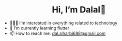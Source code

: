  <h1 align="center">  Hi, I’m Dalal👋 </h1>

- 👩🏻‍💻 I’m interested in everything related to technology
- 🌱 I’m currently learning flutter
- 📫 How to reach me: dal.alharbi688@gmail.com

<!---
Dalal688/Dalal688 is a ✨ special ✨ repository because its `README.md` (this file) appears on your GitHub profile.
You can click the Preview link to take a look at your changes.
--->
